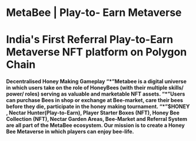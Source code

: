 #  MetaBee | Play-to- Earn Metaverse
# India's First Referral Play-to-Earn Metaverse NFT platform on Polygon Chain

 
 <h4>Decentralised Honey Making Gameplay
 “*”Metabee is a digital universe in which users take on the role of HoneyBees (with their multiple skills/ power/ roles) serving as valuable and        marketable NFT assets.
  “*”Users can purchase Bees in shop or exchange at Bee-market, care their bees before they die, participate in the honey making tournament.
  “*”$HONEY , Nectar Hunter(Play-to-Earn), Player Starter Boxes (NFT), Honey Bee Collection (NFT), Nectar Garden Areas, Bee-Market and Referral System are   all   part of the MetaBee ecosystem. Our mission is to create a Honey Bee Metaverse in which players can enjoy bee-life.
